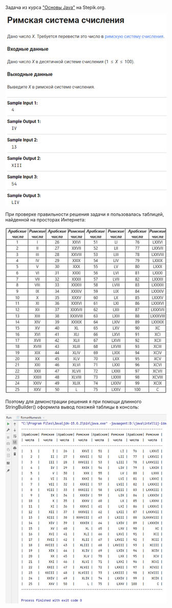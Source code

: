 Задача из курса ["Основы Java"](https://stepik.org/course/82867) на Stepik.org.

![img.png](img.png)

При проверке правильности решения задачи я пользовалась таблицей, найденной на просторах Интернета:

![img_1.png](img_1.png)

Поэтому для демонстрации решения я при помощи длинного StringBuilder() оформила вывод похожей таблицы в консоль:

![img_2.png](img_2.png)